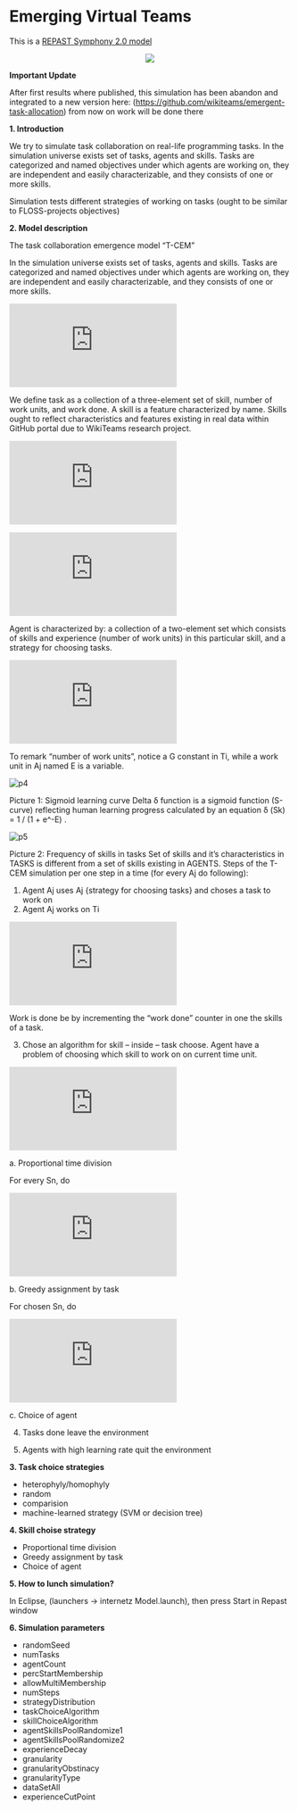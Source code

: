 # Emerging Virtual Teams

This is a [REPAST Symphony 2.0 model](http://repast.sourceforge.net/repast_simphony.html)

<p align="center"><img src="http://wikiteams.pl/inne/coin.jpg" /></p>

**Important Update**

After first results where published, this simulation has been abandon and integrated to a new version here:
(https://github.com/wikiteams/emergent-task-allocation)
from now on work will be done there

**1. Introduction**

We try to simulate task collaboration on real-life programming tasks. 
In the simulation universe exists set of tasks, agents and skills. 
Tasks are categorized and named objectives under which agents are working on, 
they are independent and easily characterizable, and they consists of one or more skills.

Simulation tests different strategies of working on tasks (ought to be similar to FLOSS-projects objectives)

**2. Model description**

The task collaboration emergence model “T-CEM”

In the simulation universe exists set of tasks, agents and skills. Tasks are categorized and named objectives under which agents are working on, they are independent and easily characterizable, and they consists of one or more skills.

![p1](http://latex.codecogs.com/gif.latex?%5C%5C%5B1mm%5D%20T_%7Bi%7D%20%3D%20TASKS%20%5C%5C%5B1mm%5D%20A_%7Bj%7D%20%3D%20AGENTS%20%5C%5C%5B1mm%5D%20S_%7Bk%7D%20%3D%20SKILLS%20%5C%5C%5B1mm%5D "p1")

We define task as a collection of a three-element set of skill, number of work units, and work done. A skill is a feature characterized by name. Skills ought to reflect characteristics and features existing in real data within GitHub portal due to WikiTeams research project. 

![p2](http://latex.codecogs.com/gif.latex?T_%7Bi%7D%20%3D%20%5C%7B%20s_%7Be%7D%5E%7BT_%7Bi%7D%7D%2C%20G_%7Be%7D%5E%7BS%5E%7BT_%7Bi%7D%7D%7D%2C%20W%5E%7BS%5E%7BT_%7Bi%7D%7D%7D%5C%7D "p2")

![p2a](http://latex.codecogs.com/gif.latex?S_%7Bk%7D%20%3D%20%3Cname%3E "p2a")

Agent is characterized by: a collection of a two-element set which consists of skills and experience (number of work units) in this particular skill, and a strategy for choosing tasks. 

![p3](http://latex.codecogs.com/gif.latex?A_%7Bj%7D%20%3D%20%5C%7B%3CS_%7Be%7D%5E%7BA%5E%7Bj%7D%7D%2C%20E_%7Be%7D%5E%7BS%5E%7BA%5E%7Bj%7D%7D%7D%3E%5C%7D%2C%20%22STRATEGY%20%5C%20FOR%20%5C%20CHOOSING%20%5C%20TASKS%22 "p3")

To remark “number of work units”, notice a G constant in Ti, while a work unit in Aj named E is a variable.

![p4](http://wikiteams.pl/inne/p4.png "p4")

Picture 1: Sigmoid learning curve
Delta δ function is a sigmoid function (S-curve) reflecting human learning progress calculated by an equation δ (Sk) = 1 / (1 + e^-E) . 

![p5](http://wikiteams.pl/inne/p5.png "p5")

Picture 2: Frequency of skills in tasks
Set of skills and it’s characteristics in TASKS is different from a set of skills existing in AGENTS.
Steps of the T-CEM simulation per one step in a time (for every Aj do following):

1.	Agent Aj uses Aj {strategy for choosing tasks} and choses a task to work on
2.	Agent Aj works on Ti

   ![p6](http://latex.codecogs.com/gif.latex?T_%7Bi%7D%20%5Ccap%20A_%7Bj%7D%20%3D%20%5C%7BS_%7Bn%7D%5C%7D_%7Bn%3D1%7D%5E%7BN%7D "p6")

   Work is done be by incrementing the “work done” counter in one the skills of a task.

3.	Chose an algorithm for skill – inside – task choose. Agent have a problem of choosing which skill to work on on current time unit.

   ![p7](http://latex.codecogs.com/gif.latex?%5Calpha%20%3D%20%5Cfrac%7B1%7D%7BN%7D "p7")

   a.	Proportional time division

   For every Sn, do

   ![p8](http://latex.codecogs.com/gif.latex?%5C%5C%5B1mm%5D%20W%5E%7BS_%7Bn%7D%7D%20%3D%20W%5E%7BS_%7Bn%7D%7D%20&plus;%201%20%5Ccdot%20%5Calpha%20%5Ccdot%20%5Cdelta%28E%29%20%5C%5C%5B1mm%5D%20E%5E%7BS_%7Bn%7D%7D%20%3D%20E%5E%7BS_%7Bn%7D%7D%20&plus;%201%20%5Ccdot%20%5Calpha "p8")

   b.	Greedy assignment by task

   For chosen Sn, do

   ![p9](http://latex.codecogs.com/gif.latex?%5C%5C%5B1mm%5D%20W%5E%7BS_%7Bn%7D%7D%20%3D%20W%5E%7BS_%7Bn%7D%7D%20&plus;%201%20%5Ccdot%20%5Cdelta%28E%29%20%5C%5C%5B1mm%5D%20E%5E%7BS_%7Bn%7D%7D%20%3D%20E%5E%7BS_%7Bn%7D%7D%20&plus;%201 "p9")

   c.	Choice of agent

4.	Tasks done leave the environment

5.	Agents with high learning rate quit the environment



**3. Task choice strategies**

* heterophyly/homophyly
* random
* comparision
* machine-learned strategy (SVM or decision tree)


**4. Skill choise strategy**

* Proportional time division
* Greedy assignment by task
* Choice of agent


**5. How to lunch simulation?**

In Eclipse, (launchers -> internetz Model.launch), then press Start in Repast window

**6. Simulation parameters**

* randomSeed
* numTasks
* agentCount
* percStartMembership
* allowMultiMembership
* numSteps
* strategyDistribution
* taskChoiceAlgorithm
* skillChoiceAlgorithm
* agentSkillsPoolRandomize1
* agentSkillsPoolRandomize2
* experienceDecay
* granularity
* granularityObstinacy
* granularityType
* dataSetAll
* experienceCutPoint
